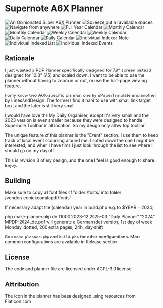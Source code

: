 
# Supernote A6X Planner

![An Opinionated Super A6X Planner](images/image1.png)
![Squeeze out all available spaces](images/image2.png)
![Navigate from anywhere](images/image3.png)
![Full Year Calendar](images/image4.png)
![Monthly Calendar](images/image5.png)
![Monthly Calendar](images/image6.png)
![Weekly Calendar](images/image7.png)
![Weekly Calendar](images/image8.png)
![Daily Calendar](images/image9.png)
![Daily Calendar](images/image10.png)
![Individual Indexed Note](images/image11.png)
![Individual Indexed List](images/image12.png)
![Individual Indexed Events](images/image13.png)

## Rationale

I just wanted a PDF Planner specifically designed for 7.8" screen
instead designed for 10.3" (A5) and scaled down. I want to be able
to use the planner without having to zoom in or out, or use the
half-page viewing feature.

I only know two A6X-specific planner, one by ePaperTemplate and
another by LinesAndDesign. The former I find it hard to use with
small link target box, and the later is still very small.

I would have love the My Daily Organiser, except it's very small
and the 2023 version is even smaller because they were designed
to handle Supernote Toolbar in all location. So my design only 
allow top toolbar.

The unique feature of this planner is the "Event" section. I
use them to keep track of local event occurring around me.
I noted down the one I might be interested, and when I have time
I just look through the list to see where I should go on my
day off.

This is revision 3 of my design, and the one
I feel is good enough to share. Enjoy.

## Building

Make sure to copy all font files of folder /fonts/ into folder /vendor/tecnickcom/tcpdf/fonts/

If necessary adapt the (calendar) year in build.php e.g. to $YEAR = 2024;

php make-planner.php de 11000 2023-12 2025-03 "Daily Planner" "2024" MPDP-2024_de.pdf
will generate a German (de) version, 1st day of week Monday, dotted, 200 extra pages, 24h, day-shift

See `make-planner.php` and `build.php` for other configurations.
More common configurations are available in Release section.


## License

The code and planner file are licensed under AGPL-3.0 license.

## Attribution

The icon in the planner has been designed using resources from Flaticon.com
